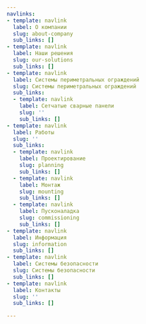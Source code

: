 ```yaml
---
navlinks:
- template: navlink
  label: О компании
  slug: about-company
  sub_links: []
- template: navlink
  label: Наши решения
  slug: our-solutions
  sub_links: []
- template: navlink
  label: Системы периметральных ограждений
  slug: Системы периметральных ограждений
  sub_links:
  - template: navlink
    label: Сетчатые сварные панели
    slug: ''
    sub_links: []
- template: navlink
  label: Работы
  slug: ''
  sub_links:
  - template: navlink
    label: Проектирование
    slug: planning
    sub_links: []
  - template: navlink
    label: Монтаж
    slug: mounting
    sub_links: []
  - template: navlink
    label: Пусконаладка
    slug: commissioning
    sub_links: []
- template: navlink
  label: Информация
  slug: information
  sub_links: []
- template: navlink
  label: Системы безопасности
  slug: Системы безопасности
  sub_links: []
- template: navlink
  label: Контакты
  slug: ''
  sub_links: []

---
```

